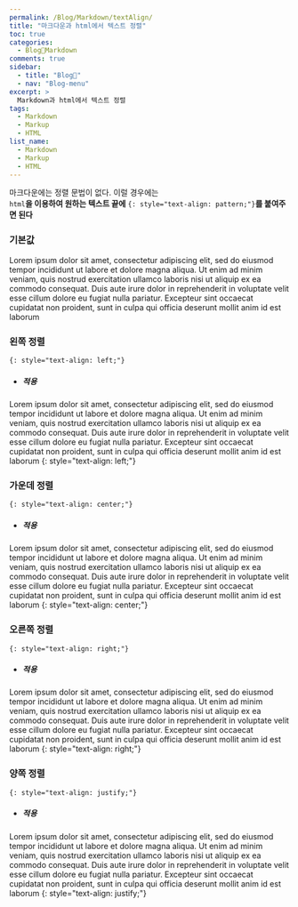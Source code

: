 ```yaml
---
permalink: /Blog/Markdown/textAlign/
title: "마크다운과 html에서 텍스트 정렬"
toc: true
categories:
  - Blog🐨Markdown
comments: true
sidebar:
  - title: "Blog🐨"
  - nav: "Blog-menu"
excerpt: >
  Markdown과 html에서 텍스트 정렬
tags:
  - Markdown
  - Markup
  - HTML
list_name:
  - Markdown
  - Markup
  - HTML
---
```

마크다운에는 정렬 문법이 없다. 이럴 경우에는  
`html`**을 이용하여 원하는 텍스트 끝에** `{: style="text-align: pattern;"}`**를 붙여주면 된다**

### 기본값

Lorem ipsum dolor sit amet, consectetur adipiscing elit, sed do eiusmod tempor incididunt ut labore et dolore magna aliqua. Ut enim ad minim veniam, quis nostrud exercitation ullamco laboris nisi ut aliquip ex ea commodo consequat. Duis aute irure dolor in reprehenderit in voluptate velit esse cillum dolore eu fugiat nulla pariatur. Excepteur sint occaecat cupidatat non proident, sunt in culpa qui officia deserunt mollit anim id est laborum


### 왼쪽 정렬
`{: style="text-align: left;"}`  
- ##### 적용  

Lorem ipsum dolor sit amet, consectetur adipiscing elit, sed do eiusmod tempor incididunt ut labore et dolore magna aliqua. Ut enim ad minim veniam, quis nostrud exercitation ullamco laboris nisi ut aliquip ex ea commodo consequat. Duis aute irure dolor in reprehenderit in voluptate velit esse cillum dolore eu fugiat nulla pariatur. Excepteur sint occaecat cupidatat non proident, sunt in culpa qui officia deserunt mollit anim id est laborum
{: style="text-align: left;"}

### 가운데 정렬
`{: style="text-align: center;"}`  
- ##### 적용  

Lorem ipsum dolor sit amet, consectetur adipiscing elit, sed do eiusmod tempor incididunt ut labore et dolore magna aliqua. Ut enim ad minim veniam, quis nostrud exercitation ullamco laboris nisi ut aliquip ex ea commodo consequat. Duis aute irure dolor in reprehenderit in voluptate velit esse cillum dolore eu fugiat nulla pariatur. Excepteur sint occaecat cupidatat non proident, sunt in culpa qui officia deserunt mollit anim id est laborum
{: style="text-align: center;"}

### 오른쪽 정렬
`{: style="text-align: right;"}`  
- ##### 적용  

Lorem ipsum dolor sit amet, consectetur adipiscing elit, sed do eiusmod tempor incididunt ut labore et dolore magna aliqua. Ut enim ad minim veniam, quis nostrud exercitation ullamco laboris nisi ut aliquip ex ea commodo consequat. Duis aute irure dolor in reprehenderit in voluptate velit esse cillum dolore eu fugiat nulla pariatur. Excepteur sint occaecat cupidatat non proident, sunt in culpa qui officia deserunt mollit anim id est laborum
{: style="text-align: right;"}

### 양쪽 정렬
`{: style="text-align: justify;"}`  
- ##### 적용  

Lorem ipsum dolor sit amet, consectetur adipiscing elit, sed do eiusmod tempor incididunt ut labore et dolore magna aliqua. Ut enim ad minim veniam, quis nostrud exercitation ullamco laboris nisi ut aliquip ex ea commodo consequat. Duis aute irure dolor in reprehenderit in voluptate velit esse cillum dolore eu fugiat nulla pariatur. Excepteur sint occaecat cupidatat non proident, sunt in culpa qui officia deserunt mollit anim id est laborum
{: style="text-align: justify;"}